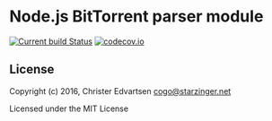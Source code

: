# Node.js BitTorrent parser module
[![Current build Status](https://secure.travis-ci.org/christeredvartsen/js-bittorrent-parser.png)](http://travis-ci.org/christeredvartsen/js-bittorrent-parser)
[![codecov.io](https://codecov.io/github/christeredvartsen/js-bittorrent-parser/coverage.svg?branch=master)](https://codecov.io/github/christeredvartsen/js-bittorrent-parser?branch=master)

## License
Copyright (c) 2016, Christer Edvartsen <cogo@starzinger.net>

Licensed under the MIT License
